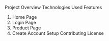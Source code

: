Project Overview
Technologies Used
Features
1. Home Page
2. Login Page
3. Product Page
4. Create Account
Setup
Contributing
License
